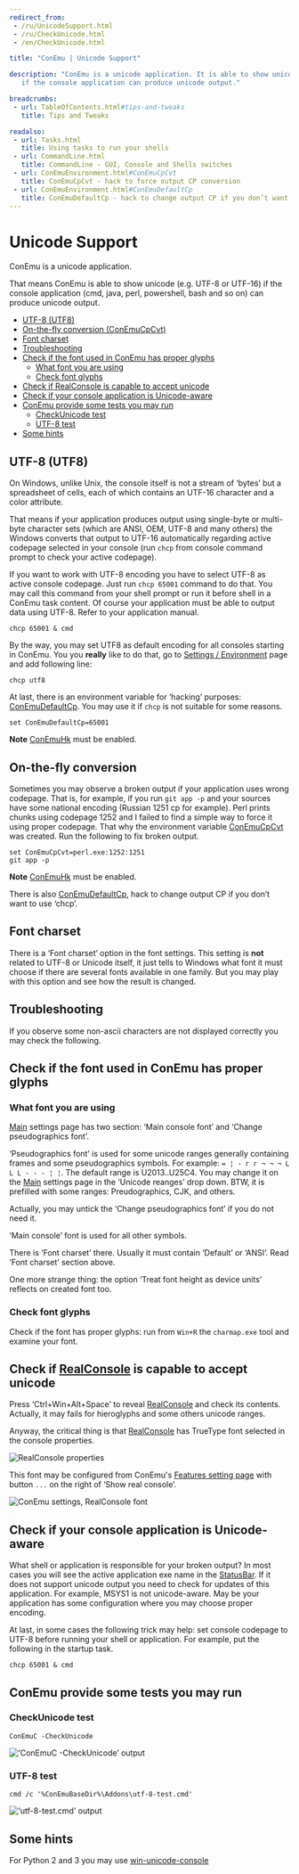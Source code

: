 ```yaml
---
redirect_from:
 - /ru/UnicodeSupport.html
 - /ru/CheckUnicode.html
 - /en/CheckUnicode.html

title: "ConEmu | Unicode Support"

description: "ConEmu is a unicode application. It is able to show unicode (e.g. UTF-8 or UTF-16)
   if the console application can produce unicode output."

breadcrumbs:
 - url: TableOfContents.html#tips-and-tweaks
   title: Tips and Tweaks

readalso:
 - url: Tasks.html
   title: Using tasks to run your shells
 - url: CommandLine.html
   title: CommandLine - GUI, Console and Shells switches
 - url: ConEmuEnvironment.html#ConEmuCpCvt
   title: ConEmuCpCvt - hack to force output CP conversion
 - url: ConEmuEnvironment.html#ConEmuDefaultCp
   title: ConEmuDefaultCp - hack to change output CP if you don’t want to use ‘chcp’
---
```


# Unicode Support

ConEmu is a unicode application.

That means ConEmu is able to show unicode (e.g. UTF-8 or UTF-16)
if the console application (cmd, java, perl, powershell,
bash and so on) can produce unicode output.


* [UTF-8 (UTF8)](#utf-8)
* [On-the-fly conversion (ConEmuCpCvt)](#on-the-fly_conversion)
* [Font charset](#font-charset)
* [Troubleshooting](#troubleshooting)
* [Check if the font used in ConEmu has proper glyphs](#check-proper-glyphs)
  * [What font you are using](#what-font-you-are-using)
  * [Check font glyphs](#Check_font_glyphs)
* [Check if RealConsole is capable to accept unicode](#Check_if_is_capable_to_accept_unicode)
* [Check if your console application is Unicode-aware](#check-your-console-application)
* [ConEmu provide some tests you may run](#some-tests)
  * [CheckUnicode test](#checkunicode-test)
  * [UTF-8 test](#utf-8-test)
* [Some hints](#some-hints)



<h2 id="utf-8"> UTF-8 (UTF8) </h2>

On Windows, unlike Unix, the console itself is not a stream of
‘bytes’ but a spreadsheet of cells, each of which contains an UTF-16
character and a color attribute.

That means if your application produces output using single-byte or
multi-byte character sets (which are ANSI, OEM, UTF-8 and many
others) the Windows converts that output to UTF-16 automatically
regarding active codepage selected in your console (run `chcp`
from console command prompt to check your active codepage).

If you want to work with UTF-8 encoding you have to select UTF-8 as
active console codepage. Just run `chcp 65001` command to do that.
You may call this command from your shell prompt or run it before
shell in a ConEmu task content. Of course your application must be
able to output data using UTF-8. Refer to your application manual.

~~~
chcp 65001 & cmd
~~~

By the way, you may set UTF8 as default encoding for all consoles
starting in ConEmu. You you **really** like to do that, go to
[Settings / Environment](SettingsEnvironment.html) page
and add following line:

~~~
chcp utf8
~~~

At last, there is an environment variable for ‘hacking’ purposes:
[ConEmuDefaultCp](ConEmuEnvironment.html#ConEmuDefaultCp).
You may use it if `chcp` is not suitable for some reasons.

~~~
set ConEmuDefaultCp=65001
~~~

**Note** [ConEmuHk](ConEmuHk.html) must be enabled.




<h2 id="on-the-fly_conversion"> On-the-fly conversion </h2>

Sometimes you may observe a broken output if your application uses
wrong codepage. That is, for example, if you run `git app -p`
and your sources have some national encoding (Russian 1251 cp for example).
Perl prints chunks using codepage 1252
and I failed to find a simple way to force it using proper codepage.
That why the environment variable
[ConEmuCpCvt](ConEmuEnvironment.html#ConEmuCpCvt) was created.
Run the following to fix broken output.

~~~
set ConEmuCpCvt=perl.exe:1252:1251
git app -p
~~~

**Note** [ConEmuHk](ConEmuHk.html) must be enabled.

There is also [ConEmuDefaultCp](ConEmuEnvironment.html#ConEmuDefaultCp),
hack to change output CP if you don’t want to use ‘chcp’.




<h2 id="font-charset"> Font charset </h2>

There is a ‘Font charset’ option in the font settings. This setting
is **not** related to UTF-8 or Unicode itself, it just tells to
Windows what font it must choose if there are several fonts
available in one family. But you may play with this option and see
how the result is changed.



<h2 id="troubleshooting"> Troubleshooting </h2>

If you observe some non-ascii characters are not displayed correctly you may check the following.


<h2 id="check-proper-glyphs"> Check if the font used in ConEmu has proper glyphs </h2>

<h3 id="what-font-you-are-using"> What font you are using </h3>

[Main](SettingsMain.html) settings page has two section:
‘Main console font’ and ‘Change pseudographics font’.


‘Pseudographics font’ is used for some unicode ranges generally
containing frames and some pseudographics symbols. For example:
`= ¦ - г г ¬ ¬ ¬ L L L - - - ¦ ¦`.
The default range is U2013..U25C4.
You may change it on the [Main](SettingsMain.html) settings page in the ‘Unicode reanges’ drop down.
BTW, it is prefilled with some ranges: Preudographics, CJK, and others.

Actually, you may untick the ‘Change pseudographics font’ if you do not need it.


‘Main console’ font is used for all other symbols.


There is ‘Font charset’ there. Usually it must contain ‘Default’ or ‘ANSI’. Read ‘Font charset’ section above.


One more strange thing: the option ‘Treat font height as device units’ reflects on created font too.


<h3 id="Check_font_glyphs"> Check font glyphs </h3>

Check if the font has proper glyphs: run from `Win+R` the
`charmap.exe` tool and examine your font.


<h2 id="Check_if_is_capable_to_accept_unicode"> Check if <a href="RealConsole.html">RealConsole</a> is capable to accept unicode </h2>

Press ‘Ctrl+Win+Alt+Space’ to reveal [RealConsole](RealConsole.html)
and check its contents. Actually, it may fails for hieroglyphs and
some others unicode ranges.


Anyway, the critical thing is that [RealConsole](RealConsole.html)
has TrueType font selected in the console properties.

![RealConsole properties](/img/RealConsoleProperties.png)

This font may be configured from ConEmu's [Features setting page](SettingsFeatures.html)
with button `...` on the right of ‘Show real console’.

![ConEmu settings, RealConsole font](/img/Settings-More-RealFont.png)



<h2 id="check-your-console-application"> Check if your console application is Unicode-aware </h2>

What shell or application is responsible for your broken output? In
most cases you will see the active application exe name in the
[StatusBar](StatusBar.html). If it does not support unicode output
you need to check for updates of this application. For example,
MSYS1 is not unicode-aware. May be your application has some
configuration where you may choose proper encoding.


At last, in some cases the following trick may help: set console
codepage to UTF-8 before running your shell or application. For
example, put the following in the startup task.

~~~
chcp 65001 & cmd
~~~



<h2 id="some-tests"> ConEmu provide some tests you may run </h2>

<h3 id="checkunicode-test"> CheckUnicode test </h3>

~~~
ConEmuC -CheckUnicode
~~~

![‘ConEmuC -CheckUnicode’ output](/img/ConEmuUnicodeTest1.png)


<h3 id="utf-8-test"> UTF-8 test </h3>

~~~
cmd /c '%ConEmuBaseDir%\Addons\utf-8-test.cmd'
~~~

![‘utf-8-test.cmd’ output](/img/ConEmuUnicodeTest2.png)



<h2 id="some-hints"> Some hints </h2>

For Python 2 and 3 you may use
[win-unicode-console](http://stackoverflow.com/questions/31846091/python-unicode-console-support-under-windows#comment51688033_31846091)

